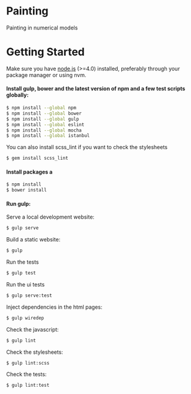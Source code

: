 # Painting
Painting in numerical models

# Getting Started

Make sure you have [node.js](https://nodejs.org/en/) (>=4.0) installed, preferably through your package manager or using nvm.

#### Install gulp, bower and the latest version of npm and a few test scripts globally:

```sh
$ npm install --global npm
$ npm install --global bower
$ npm install --global gulp
$ npm install --global eslint
$ npm install --global mocha
$ npm install --global istanbul
```

You can also install scss_lint if you want to check the stylesheets
```sh
$ gem install scss_lint
```

#### Install packages a
```sh
$ npm install
$ bower install
```

#### Run gulp:

Serve a local development website:
```sh
$ gulp serve
```

Build a static website:
```sh
$ gulp
```

Run the tests
```sh
$ gulp test
```

Run the ui tests
```sh
$ gulp serve:test
```

Inject dependencies in the html pages:
```sh
$ gulp wiredep
```

Check the javascript:
```sh
$ gulp lint
```

Check the stylesheets:
```sh
$ gulp lint:scss
```

Check the tests:
```sh
$ gulp lint:test
```
